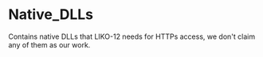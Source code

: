 # Native_DLLs
Contains native DLLs that LIKO-12 needs for HTTPs access, we don't claim any of them as our work.
